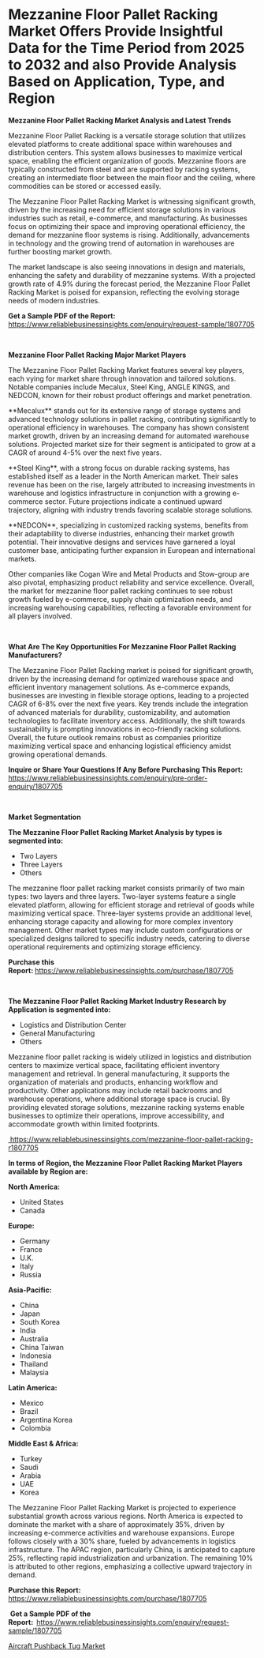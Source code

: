 <p><h1>Mezzanine Floor Pallet Racking Market Offers Provide Insightful Data for the Time Period from 2025 to 2032 and also Provide Analysis Based on Application, Type, and Region</h1></p><p><strong>Mezzanine Floor Pallet Racking Market Analysis and Latest Trends</strong></p>
<p><p>Mezzanine Floor Pallet Racking is a versatile storage solution that utilizes elevated platforms to create additional space within warehouses and distribution centers. This system allows businesses to maximize vertical space, enabling the efficient organization of goods. Mezzanine floors are typically constructed from steel and are supported by racking systems, creating an intermediate floor between the main floor and the ceiling, where commodities can be stored or accessed easily.</p><p>The Mezzanine Floor Pallet Racking Market is witnessing significant growth, driven by the increasing need for efficient storage solutions in various industries such as retail, e-commerce, and manufacturing. As businesses focus on optimizing their space and improving operational efficiency, the demand for mezzanine floor systems is rising. Additionally, advancements in technology and the growing trend of automation in warehouses are further boosting market growth. </p><p>The market landscape is also seeing innovations in design and materials, enhancing the safety and durability of mezzanine systems. With a projected growth rate of 4.9% during the forecast period, the Mezzanine Floor Pallet Racking Market is poised for expansion, reflecting the evolving storage needs of modern industries.</p></p>
<p><strong>Get a Sample PDF of the Report:&nbsp;</strong> <a href="https://www.reliablebusinessinsights.com/enquiry/request-sample/1807705?utm_campaign=3321&utm_medium=2&utm_source=Github&utm_content=ia&utm_term=10042025&utm_id=mezzanine-floor-pallet-racking">https://www.reliablebusinessinsights.com/enquiry/request-sample/1807705</a></p>
<p>&nbsp;</p>
<p><strong>Mezzanine Floor Pallet Racking Major Market Players</strong></p>
<p><p>The Mezzanine Floor Pallet Racking Market features several key players, each vying for market share through innovation and tailored solutions. Notable companies include Mecalux, Steel King, ANGLE KINGS, and NEDCON, known for their robust product offerings and market penetration.</p><p>**Mecalux** stands out for its extensive range of storage systems and advanced technology solutions in pallet racking, contributing significantly to operational efficiency in warehouses. The company has shown consistent market growth, driven by an increasing demand for automated warehouse solutions. Projected market size for their segment is anticipated to grow at a CAGR of around 4-5% over the next five years.</p><p>**Steel King**, with a strong focus on durable racking systems, has established itself as a leader in the North American market. Their sales revenue has been on the rise, largely attributed to increasing investments in warehouse and logistics infrastructure in conjunction with a growing e-commerce sector. Future projections indicate a continued upward trajectory, aligning with industry trends favoring scalable storage solutions.</p><p>**NEDCON**, specializing in customized racking systems, benefits from their adaptability to diverse industries, enhancing their market growth potential. Their innovative designs and services have garnered a loyal customer base, anticipating further expansion in European and international markets.</p><p>Other companies like Cogan Wire and Metal Products and Stow-group are also pivotal, emphasizing product reliability and service excellence. Overall, the market for mezzanine floor pallet racking continues to see robust growth fueled by e-commerce, supply chain optimization needs, and increasing warehousing capabilities, reflecting a favorable environment for all players involved. </p></p>
<p>&nbsp;</p>
<p><strong>What Are The Key Opportunities For Mezzanine Floor Pallet Racking Manufacturers?</strong></p>
<p><p>The Mezzanine Floor Pallet Racking market is poised for significant growth, driven by the increasing demand for optimized warehouse space and efficient inventory management solutions. As e-commerce expands, businesses are investing in flexible storage options, leading to a projected CAGR of 6-8% over the next five years. Key trends include the integration of advanced materials for durability, customizability, and automation technologies to facilitate inventory access. Additionally, the shift towards sustainability is prompting innovations in eco-friendly racking solutions. Overall, the future outlook remains robust as companies prioritize maximizing vertical space and enhancing logistical efficiency amidst growing operational demands.</p></p>
<p><strong>Inquire or Share Your Questions If Any Before Purchasing This Report:</strong> <a href="https://www.reliablebusinessinsights.com/enquiry/pre-order-enquiry/1807705?utm_campaign=3321&utm_medium=2&utm_source=Github&utm_content=ia&utm_term=10042025&utm_id=mezzanine-floor-pallet-racking">https://www.reliablebusinessinsights.com/enquiry/pre-order-enquiry/1807705</a></p>
<p>&nbsp;</p>
<p><strong>Market Segmentation</strong></p>
<p><strong>The Mezzanine Floor Pallet Racking Market Analysis by types is segmented into:</strong></p>
<p><ul><li>Two Layers</li><li>Three Layers</li><li>Others</li></ul></p>
<p><p>The mezzanine floor pallet racking market consists primarily of two main types: two layers and three layers. Two-layer systems feature a single elevated platform, allowing for efficient storage and retrieval of goods while maximizing vertical space. Three-layer systems provide an additional level, enhancing storage capacity and allowing for more complex inventory management. Other market types may include custom configurations or specialized designs tailored to specific industry needs, catering to diverse operational requirements and optimizing storage efficiency.</p></p>
<p><strong>Purchase this Report:&nbsp;</strong><a href="https://www.reliablebusinessinsights.com/purchase/1807705?utm_campaign=3321&utm_medium=2&utm_source=Github&utm_content=ia&utm_term=10042025&utm_id=mezzanine-floor-pallet-racking">https://www.reliablebusinessinsights.com/purchase/1807705</a></p>
<p>&nbsp;</p>
<p><strong>The Mezzanine Floor Pallet Racking Market Industry Research by Application is segmented into:</strong></p>
<p><ul><li>Logistics and Distribution Center</li><li>General Manufacturing</li><li>Others</li></ul></p>
<p><p>Mezzanine floor pallet racking is widely utilized in logistics and distribution centers to maximize vertical space, facilitating efficient inventory management and retrieval. In general manufacturing, it supports the organization of materials and products, enhancing workflow and productivity. Other applications may include retail backrooms and warehouse operations, where additional storage space is crucial. By providing elevated storage solutions, mezzanine racking systems enable businesses to optimize their operations, improve accessibility, and accommodate growth within limited footprints.</p></p>
<p><a href="https://www.reliablebusinessinsights.com/mezzanine-floor-pallet-racking-r1807705?utm_campaign=3321&utm_medium=2&utm_source=Github&utm_content=ia&utm_term=10042025&utm_id=mezzanine-floor-pallet-racking">&nbsp;https://www.reliablebusinessinsights.com/mezzanine-floor-pallet-racking-r1807705</a></p>
<p><strong>In terms of Region, the Mezzanine Floor Pallet Racking Market Players available by Region are:</strong></p>
<p>
    <p> <strong> North America: </strong>
        <ul>
            <li>United States</li>
            <li>Canada</li>
        </ul>
        </p> 
    <p> <strong> Europe: </strong>
        <ul>
            <li>Germany</li>
            <li>France</li>
            <li>U.K.</li>
            <li>Italy</li>
            <li>Russia</li>
        </ul>
        </p> 
    <p> <strong> Asia-Pacific: </strong>
        <ul>
            <li>China</li>
            <li>Japan</li>
            <li>South Korea</li>
            <li>India</li>
            <li>Australia</li>
            <li>China Taiwan</li>
            <li>Indonesia</li>
            <li>Thailand</li>
            <li>Malaysia</li>
        </ul>
        </p> 
    <p> <strong> Latin America: </strong>
        <ul>
            <li>Mexico</li>
            <li>Brazil</li>
            <li>Argentina Korea</li>
            <li>Colombia</li>
        </ul>
        </p> 
    <p> <strong> Middle East & Africa: </strong>
        <ul>
            <li>Turkey</li>
            <li>Saudi</li>
            <li>Arabia</li>
            <li>UAE</li>
            <li>Korea</li>
        </ul>
    </p>
    </p>
<p><p>The Mezzanine Floor Pallet Racking Market is projected to experience substantial growth across various regions. North America is expected to dominate the market with a share of approximately 35%, driven by increasing e-commerce activities and warehouse expansions. Europe follows closely with a 30% share, fueled by advancements in logistics infrastructure. The APAC region, particularly China, is anticipated to capture 25%, reflecting rapid industrialization and urbanization. The remaining 10% is attributed to other regions, emphasizing a collective upward trajectory in demand.</p></p>
<p><strong>Purchase this Report: </strong><a href="https://www.reliablebusinessinsights.com/purchase/1807705?utm_campaign=3321&utm_medium=2&utm_source=Github&utm_content=ia&utm_term=10042025&utm_id=mezzanine-floor-pallet-racking">https://www.reliablebusinessinsights.com/purchase/1807705</a></p>
<p>&nbsp;<strong>Get a Sample PDF of the Report:&nbsp;&nbsp;</strong><a href="https://www.reliablebusinessinsights.com/enquiry/request-sample/1807705?utm_campaign=3321&utm_medium=2&utm_source=Github&utm_content=ia&utm_term=10042025&utm_id=mezzanine-floor-pallet-racking">https://www.reliablebusinessinsights.com/enquiry/request-sample/1807705</a></p>
<p><strong></strong></p>
<p><p><a href="https://github.com/gakpasulgun/Market-Research-Report-List-1/blob/main/aircraft-pushback-tug-market.md?utm_campaign=3321&utm_medium=2&utm_source=Github&utm_content=ia&utm_term=10042025&utm_id=mezzanine-floor-pallet-racking">Aircraft Pushback Tug Market</a></p></p>